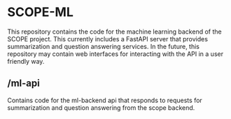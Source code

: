 # SCOPE-ML

This repository contains the code for the machine learning backend of the SCOPE project. This currently includes a FastAPI server that provides summarization and question answering services. In the future, this repository may contain web interfaces for interacting with the API in a user friendly way.

## /ml-api

Contains code for the ml-backend api that responds to requests for summarization and question answering from the scope backend.